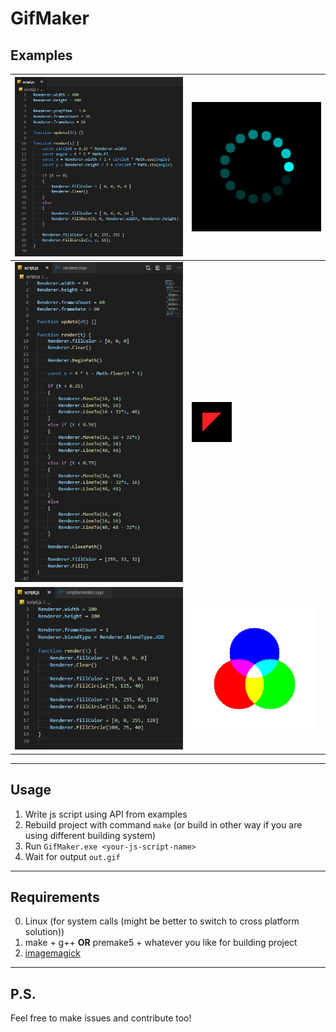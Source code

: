 # GifMaker

## Examples

| ![](eg-gifs/code-1.jpg) | ![](eg-gifs/out-1.gif) |
| - | - |
| ![](eg-gifs/code-2.jpg) | ![](eg-gifs/out-2.gif) |
| ![](eg-gifs/code-3.jpg) | ![](eg-gifs/out-3.gif) |

---

## Usage

1. Write js script using API from examples
2. Rebuild project with command `make` (or build in other way if you are using different building system)
3. Run `GifMaker.exe <your-js-script-name>`
4. Wait for output `out.gif`

---

## Requirements

0. Linux (for system calls (might be better to switch to cross platform solution))
2. make + g++ **OR** premake5 + whatever you like for building project
3. [imagemagick](https://imagemagick.org/index.php)

---

## P.S.

Feel free to make issues and contribute too!
